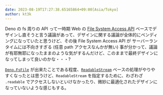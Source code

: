 ```yaml
---
date: 2023-08-19T17:27:38.65165864+09:00[Asia/Tokyo]
author: kt3k
---
```

Deno の fs 周りの API って一時期 Web の [File System Access API](https://developer.mozilla.org/en-US/docs/Web/API/File_System_API) ベースでデザインし直そうと言う議論があって、デザインに関する議論が全体的にペンディングになっていたと思うけど、その後 File System Access API が サーバーランタイムには不向きすぎる (任意 path アクセスなんかが無い) 事が分かって、議論が有耶無耶になったままのような気がするんだけど、このままで最終デザインになってしまって良いのかな・・・?

[`Deno.FsFile`](https://deno.land/api?s=Deno.FsFile) が出来たことである程度、[`ReadableStream`](https://developer.mozilla.org/en-US/docs/Web/API/ReadableStream) ベースの処理がやりやすくなったとは思うけど、`ReadableStream` を指定するために、わざわざ `.readable` でアクセスしないといけなかったり、微妙に最適化されたデザインになっていないような感じもする。
